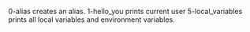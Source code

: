 0-alias creates an alias.
1-hello_you prints current user
5-local_variables prints all local variables and environment variables.
